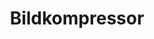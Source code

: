 ---
pageTitle: "Bildkomprimierung"
pageDescription: "Komprimieren Sie Ihre Bilder online und behalten Sie die hohe Qualität bei"
title: "Bildkompressor"
description: "Laden Sie Ihre PNG-Bilder hoch und komprimieren Sie sie, um die Dateigröße zu reduzieren"
dropzoneText: "Ziehen Sie Ihr PNG-Bild per Drag-and-Drop hierher oder klicken Sie zum Hochladen"
compressButton: "Starten Sie die Komprimierung"
qualityLabel: "Komprimierungsqualität"
originalImage: "Originalbild"
compressedImage: "Komprimierte Bilder"
fileName: "Dateiname"
fileSize: "Dateigröße"
compressionRatio: "Kompressionsverhältnis"
downloadButton: "Laden Sie komprimierte Bilder herunter"
resizeOptionLabel: "Option zur Größenänderung"
saveAllButton: "Alles speichern"
selectedFiles: "ausgewählte Datei"
originalSize: "Originalgröße"
compressed: "Nach der Komprimierung"
---